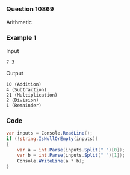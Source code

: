 ### Question 10869
Arithmetic

### Example 1
Input
```
7 3
```
Output
```
10 (Addition)
4 (Subtraction)
21 (Multiplication)
2 (Division)
1 (Remainder)
```


### Code
```c#
var inputs = Console.ReadLine();
if (!string.IsNullOrEmpty(inputs))
{
    var a = int.Parse(inputs.Split(" ")[0]);
    var b = int.Parse(inputs.Split(" ")[1]);
    Console.WriteLine(a * b);
}

```
